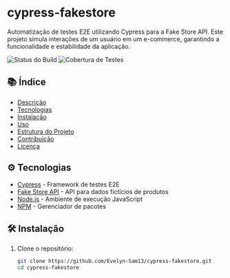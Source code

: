 # cypress-fakestore

Automatização de testes E2E utilizando Cypress para a Fake Store API. Este projeto simula interações de um usuário em um e-commerce, garantindo a funcionalidade e estabilidade da aplicação.

![Status do Build](https://img.shields.io/github/workflow/status/Evelyn-Sam13/cypress-fakestore/CI)
![Cobertura de Testes](https://img.shields.io/codecov/c/github/Evelyn-Sam13/cypress-fakestore)

## 📚 Índice

- [Descrição](#descrição)
- [Tecnologias](#tecnologias)
- [Instalação](#instalação)
- [Uso](#uso)
- [Estrutura do Projeto](#estrutura-do-projeto)
- [Contribuição](#contribuição)
- [Licença](#licença)

## ⚙️ Tecnologias

- [Cypress](https://www.cypress.io/) - Framework de testes E2E
- [Fake Store API](https://fakestoreapi.com/) - API para dados fictícios de produtos
- [Node.js](https://nodejs.org/) - Ambiente de execução JavaScript
- [NPM](https://www.npmjs.com/) - Gerenciador de pacotes

## 🛠️ Instalação

1. Clone o repositório:

   ```bash
   git clone https://github.com/Evelyn-Sam13/cypress-fakestore.git
   cd cypress-fakestore


